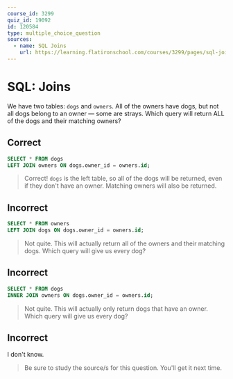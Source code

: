 ```yaml
---
course_id: 3299
quiz_id: 19092
id: 120584
type: multiple_choice_question
sources:
  - name: SQL Joins
    url: https://learning.flatironschool.com/courses/3299/pages/sql-joins?module_item_id=143876
---
```


# SQL: Joins

We have two tables: `dogs` and `owners`. All of the owners have dogs, but not
all dogs belong to an owner — some are strays. Which query will return ALL of
the dogs and their matching owners?

## Correct

```sql
SELECT * FROM dogs
LEFT JOIN owners ON dogs.owner_id = owners.id;
```

> Correct! `dogs` is the left table, so all of the dogs will be returned, even if
> they don't have an owner. Matching owners will also be returned.

## Incorrect

```sql
SELECT * FROM owners
LEFT JOIN dogs ON dogs.owner_id = owners.id;
```

> Not quite. This will actually return all of the owners and their matching
> dogs. Which query will give us every dog?

## Incorrect

```sql
SELECT * FROM dogs
INNER JOIN owners ON dogs.owner_id = owners.id;
```

> Not quite. This will actually only return dogs that have an owner. Which query
> will give us every dog?

## Incorrect

I don't know.

> Be sure to study the source/s for this question. You'll get it next time.
